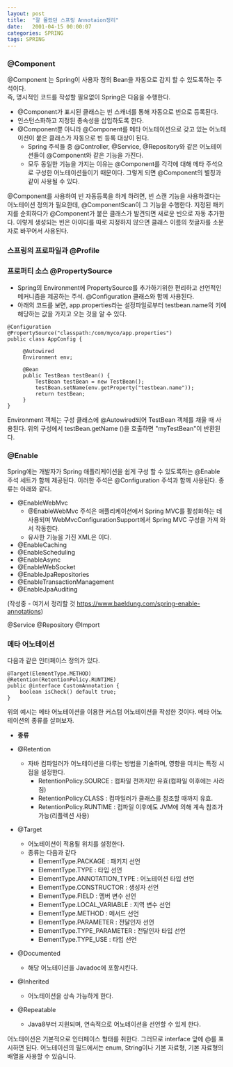 ```yaml
---
layout: post
title:  "잘 몰랐던 스프링 Annotaion정리"
date:   2001-04-15 00:00:07
categories: SPRING
tags: SPRING
---
```

### @Component   
@Component 는 Spring이 사용자 정의 Bean을 자동으로 감지 할 수 있도록하는 주석이다.   
즉, 명시적인 코드를 작성할 필요없이 Spring은 다음을 수행한다.    
- @Component가 표시된 클래스는 빈 스캐너를 통해 자동으로 빈으로 등록된다. 
- 인스턴스화하고 지정된 종속성을 삽입하도록 한다. 
- @Component뿐 아니라 @Component를 메타 어노테이션으로 갖고 있는 어노테이션이 붙은 클래스가 자동으로 빈 등록 대상이 된다. 
  - Spring 주석들 중 @Controller, @Service, @Repository와 같은 어노테이션들이  @Component와 같은 기능을 가진다. 
  - 모두 동일한 기능을 가지는 이유는 @Component를 각각에 대해 메타 주석으로 구성한 어노테이션들이기 때문이다. 그렇게 되면 @Component의 별칭과 같이 사용될 수 있다.   

@Component를 사용하여 빈 자동등록을 하게 하려면, 빈 스캔 기능을 사용하겠다는 어노테이션 정의가 필요한데, @ComponentScan이 그 기능을 수행한다. 
지정된 패키지를 순회하다가 @Component가 붙은 클래스가 발견되면 새로운 빈으로 자동 추가한다. 이렇게 생성되는 빈은 아이디를 따로 지정하지 않으면 클래스 이름의 첫글자를 소문자로 바꾸어서 사용된다. 


### 스프링의 프로파일과 @Profile

### 프로퍼티 소스 @PropertySource
- Spring의 Environment에 PropertySource를 추가하기위한 편리하고 선언적인 메커니즘을 제공하는 주석. @Configuration 클래스와 함께 사용된다.
- 아래의 코드를 보면, app.properties라는 설정파일로부터 testbean.name의 키에 해당하는 값을 가지고 오는 것을 알 수 있다. 
```
@Configuration
@PropertySource("classpath:/com/myco/app.properties")
public class AppConfig {

     @Autowired
     Environment env;

     @Bean
     public TestBean testBean() {
         TestBean testBean = new TestBean();
         testBean.setName(env.getProperty("testbean.name"));
         return testBean;
     }
}
```
Environment 객체는 구성 클래스에 @Autowired되어 TestBean 객체를 채울 때 사용된다. 위의 구성에서 testBean.getName ()을 호출하면 "myTestBean"이 반환된다.   


### @Enable	
Spring에는 개발자가 Spring 애플리케이션을 쉽게 구성 할 수 있도록하는 @Enable 주석 세트가 함께 제공된다. 이러한 주석은 @Configuration 주석과 함께 사용된다.
종류는 아래와 같다.    

- @EnableWebMvc
	- @EnableWebMvc 주석은 애플리케이션에서 Spring MVC를 활성화하는 데 사용되며 WebMvcConfigurationSupport에서 Spring MVC 구성을 가져 와서 작동한다. 
	- 유사한 기능을 가진 XML은 <mvc : annotation-driven />이다.
- @EnableCaching
- @EnableScheduling
- @EnableAsync
- @EnableWebSocket
- @EnableJpaRepositories
- @EnableTransactionManagement
- @EnableJpaAuditing

(작성중 - 여기서 정리할 것 https://www.baeldung.com/spring-enable-annotations)

@Service
@Repository
@Import

### 메타 어노테이션
다음과 같은 인터페이스 정의가 있다.
```
@Target(ElementType.METHOD)
@Retention(RetentionPolicy.RUNTIME)
public @interface CustomAnnotation {
	boolean isCheck() default true;
}
```
위의 예시는 메타 어노테이션을 이용한 커스텀 어노테이션을 작성한 것이다. 
메타 어노테이션의 종류를 살펴보자.
* <strong>종류</strong>
- @Retention 
  - 자바 컴파일러가 어노테이션을 다루는 방법을 기술하며, 영향을 미치는 특정 시점을 설정한다. 
    - RetentionPolicy.SOURCE : 컴파일 전까지만 유효(컴파일 이후에는 사라짐)
    - RetentionPolicy.CLASS : 컴파일러가 클래스를 참조할 때까지 유효.
    - RetentionPolicy.RUNTIME : 컴파일 이후에도 JVM에 의해 계속 참조가 가능(리플렉션 사용)
- @Target
	- 어노테이션이 적용될 위치를 설정한다.
	- 종류는 다음과 같다
	 	- ElementType.PACKAGE : 패키지 선언
		- ElementType.TYPE : 타입 선언
		- ElementType.ANNOTATION_TYPE : 어노테이션 타입 선언
		- ElementType.CONSTRUCTOR : 생성자 선언
		- ElementType.FIELD : 멤버 변수 선언
		- ElementType.LOCAL_VARIABLE : 지역 변수 선언
		- ElementType.METHOD : 메서드 선언
		- ElementType.PARAMETER : 전달인자 선언
		- ElementType.TYPE_PARAMETER : 전달인자 타입 선언
		- ElementType.TYPE_USE : 타입 선언

- @Documented
	- 해당 어노테이션을 Javadoc에 포함시킨다.
- @Inherited
	- 어노테이션을 상속 가능하게 한다.
- @Repeatable
	- Java8부터 지원되며, 연속적으로 어노테이션을 선언할 수 있게 한다. 

어노테이션은 기본적으로 인터페이스 형태를 취한다.  그러므로  interface 앞에 @를 표시하면 된다. 
어노테이션의 필드에서는 enum, String이나 기본 자료형, 기본 자료형의 배열을 사용할 수 있습니다.

